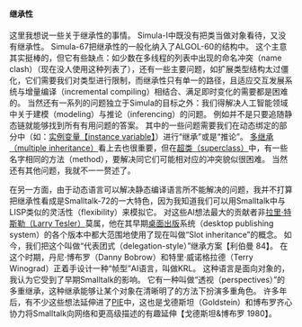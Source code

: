 #### 继承性

这里我想说一些关于继承性的事情。
Simula-I中既没有把类当做对象看待，又没有继承性。
Simula-67把继承性的一般化纳入了ALGOL-60的结构中。
这个主意其实挺棒的，但它有些缺点：如少数在多线程的列表中出现的命名冲突（name clash）（现在没人使用这种列表了），还有一些主要问题，如扩展类型结构太过僵化，它们需要我们对类型进行限制，而继承性只有单一的路径，且适应交互发展系统与增量编译（incremental compiling）相结合、满足即时变化的需要都是困难的。
当然还有一系列的问题独立于Simula的目标之外：我们得解决人工智能领域中关于建模（modeling）与推论（inferencing）的问题。
例如并不是只要追随静态链就能够找到所有有用问题的答案。
其中的一些问题需要我们在动态绑定的部分中（如：[实例变量【instance variable】](http://baike.baidu.com/item/%E5%AE%9E%E4%BE%8B%E5%8F%98%E9%87%8F)）进行“继承”或是“推论”。
[多继承（multiple inheritance）](http://baike.baidu.com/item/%E5%A4%9A%E7%BB%A7%E6%89%BF)看上去也很重要，但在[超类（superclass）](http://baike.baidu.com/item/%E8%B6%85%E7%B1%BB)中，有一些名字相同的方法（method），要解决同它们可能相对应的冲突貌似很困难。
当然还有其他问题，我就不一一赘述了。

在另一方面，由于动态语言可以解决静态编译语言所不能解决的问题，我并不打算把继承性看成是Smalltalk-72的一大特色，因为我知道我们可以用Smalltalk中与LISP类似的灵活性（flexibility）来模拟它。
对这些AI想法最大的贡献者非[拉里·特斯勒（Larry Tesler）](http://www.baike.com/wiki/%E6%8B%89%E9%87%8C%C2%B7%E7%89%B9%E6%96%AF%E5%8B%92&prd=button_doc_entry)莫属，他在其早期[桌面出版](http://baike.baidu.com/item/%E6%A1%8C%E9%9D%A2%E5%87%BA%E7%89%88)系统（desktop publishing system）的各个版本中都大范围地使用了现在叫做“Slot inheritance”的概念。
如今，我们把这个叫做“代表团式（delegation-style）”继承方案【利伯曼 84】。
在这个时期，丹尼·博布罗（Danny Bobrow）和特里·威诺格拉德（Terry Winograd）正着手设计一种“帧型”AI语言，叫做KRL。
这种语言是面向对象的，我认为它受到了早期Smalltalk的影响。
它有一种叫做“透视（perspectives）”的多重继承，这种继承能够让某个对象在清晰明了的方法下扮演多重角色。
许多年后，有不少这些想法延伸进了[PIE](http://css3pie.com/)中，这也是戈德斯坦（Goldstein）和博布罗齐心协力将Smalltalk向网络和更高级描述的有趣延伸【戈德斯坦&博布罗 1980】。
